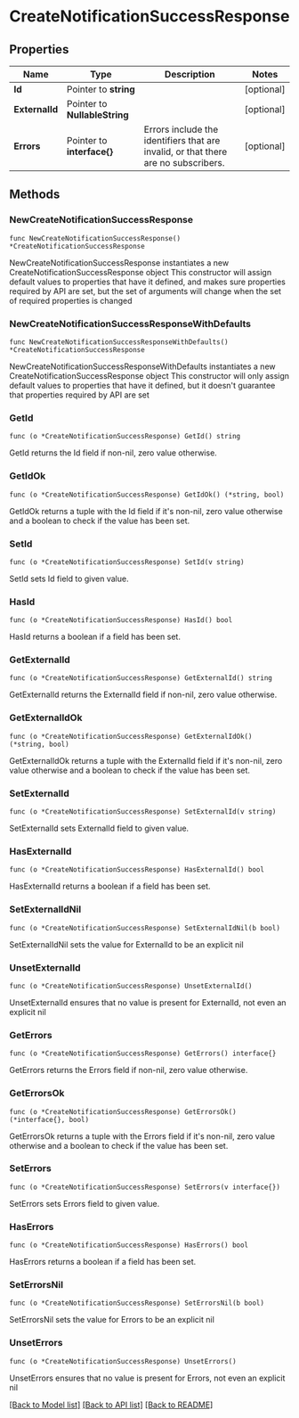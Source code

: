 # CreateNotificationSuccessResponse

## Properties

Name | Type | Description | Notes
------------ | ------------- | ------------- | -------------
**Id** | Pointer to **string** |  | [optional] 
**ExternalId** | Pointer to **NullableString** |  | [optional] 
**Errors** | Pointer to **interface{}** | Errors include the identifiers that are invalid, or that there are no subscribers. | [optional] 

## Methods

### NewCreateNotificationSuccessResponse

`func NewCreateNotificationSuccessResponse() *CreateNotificationSuccessResponse`

NewCreateNotificationSuccessResponse instantiates a new CreateNotificationSuccessResponse object
This constructor will assign default values to properties that have it defined,
and makes sure properties required by API are set, but the set of arguments
will change when the set of required properties is changed

### NewCreateNotificationSuccessResponseWithDefaults

`func NewCreateNotificationSuccessResponseWithDefaults() *CreateNotificationSuccessResponse`

NewCreateNotificationSuccessResponseWithDefaults instantiates a new CreateNotificationSuccessResponse object
This constructor will only assign default values to properties that have it defined,
but it doesn't guarantee that properties required by API are set

### GetId

`func (o *CreateNotificationSuccessResponse) GetId() string`

GetId returns the Id field if non-nil, zero value otherwise.

### GetIdOk

`func (o *CreateNotificationSuccessResponse) GetIdOk() (*string, bool)`

GetIdOk returns a tuple with the Id field if it's non-nil, zero value otherwise
and a boolean to check if the value has been set.

### SetId

`func (o *CreateNotificationSuccessResponse) SetId(v string)`

SetId sets Id field to given value.

### HasId

`func (o *CreateNotificationSuccessResponse) HasId() bool`

HasId returns a boolean if a field has been set.

### GetExternalId

`func (o *CreateNotificationSuccessResponse) GetExternalId() string`

GetExternalId returns the ExternalId field if non-nil, zero value otherwise.

### GetExternalIdOk

`func (o *CreateNotificationSuccessResponse) GetExternalIdOk() (*string, bool)`

GetExternalIdOk returns a tuple with the ExternalId field if it's non-nil, zero value otherwise
and a boolean to check if the value has been set.

### SetExternalId

`func (o *CreateNotificationSuccessResponse) SetExternalId(v string)`

SetExternalId sets ExternalId field to given value.

### HasExternalId

`func (o *CreateNotificationSuccessResponse) HasExternalId() bool`

HasExternalId returns a boolean if a field has been set.

### SetExternalIdNil

`func (o *CreateNotificationSuccessResponse) SetExternalIdNil(b bool)`

 SetExternalIdNil sets the value for ExternalId to be an explicit nil

### UnsetExternalId
`func (o *CreateNotificationSuccessResponse) UnsetExternalId()`

UnsetExternalId ensures that no value is present for ExternalId, not even an explicit nil
### GetErrors

`func (o *CreateNotificationSuccessResponse) GetErrors() interface{}`

GetErrors returns the Errors field if non-nil, zero value otherwise.

### GetErrorsOk

`func (o *CreateNotificationSuccessResponse) GetErrorsOk() (*interface{}, bool)`

GetErrorsOk returns a tuple with the Errors field if it's non-nil, zero value otherwise
and a boolean to check if the value has been set.

### SetErrors

`func (o *CreateNotificationSuccessResponse) SetErrors(v interface{})`

SetErrors sets Errors field to given value.

### HasErrors

`func (o *CreateNotificationSuccessResponse) HasErrors() bool`

HasErrors returns a boolean if a field has been set.

### SetErrorsNil

`func (o *CreateNotificationSuccessResponse) SetErrorsNil(b bool)`

 SetErrorsNil sets the value for Errors to be an explicit nil

### UnsetErrors
`func (o *CreateNotificationSuccessResponse) UnsetErrors()`

UnsetErrors ensures that no value is present for Errors, not even an explicit nil

[[Back to Model list]](../README.md#documentation-for-models) [[Back to API list]](../README.md#documentation-for-api-endpoints) [[Back to README]](../README.md)


